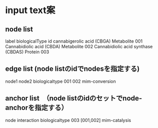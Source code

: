 # input text案

## node list
label   biologicalType id
cannabigerolic acid (CBGA)  Metabolite  001
Cannabidiolic acid (CBDA)   Metabolite 002
Cannabidiolic acid synthase (CBDAS) Protein 003

## edge list (node listのidでnodesを指定する)
node1   node2   biologicaltype
001 002 mim-conversion

## anchor list　（node listのidのセットでnode-anchorを指定する）
node    interaction biologicaltype
003 [001,002]   mim-catalysis